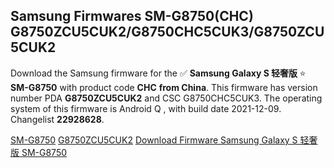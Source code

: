 <h2>Samsung Firmwares SM-G8750(CHC) G8750ZCU5CUK2/G8750CHC5CUK3/G8750ZCU5CUK2</h2>
Download the Samsung firmware for the ✅ <strong>Samsung Galaxy S 轻奢版 </strong> ⭐ <strong>SM-G8750</strong> with product code <strong>CHC</strong> <strong> from China</strong>. This firmware has version number PDA <strong>G8750ZCU5CUK2</strong> and CSC G8750CHC5CUK3. The operating system of this firmware is Android Q , with build date 2021-12-09. Changelist <strong>22928628</strong>.


[SM-G8750](https://samfirm.shop/samsung/model/SM-G8750)
[G8750ZCU5CUK2](https://samfirm.shop/samsung/pda/G8750ZCU5CUK2)
[Download Firmware Samsung Galaxy S 轻奢版 SM-G8750](https://samfirm.shop/samsung/firmware/481271)
